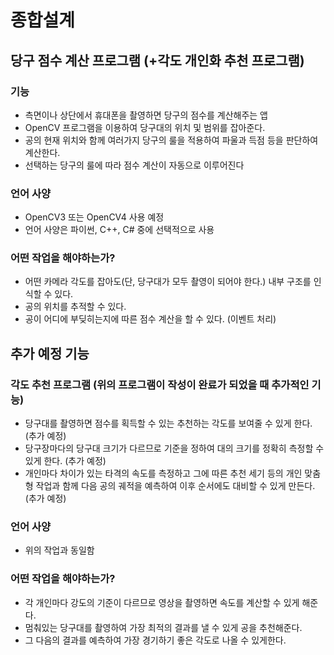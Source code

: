 # 종합설계

## 당구 점수 계산 프로그램 (+각도 개인화 추천 프로그램)
### 기능
* 측면이나 상단에서 휴대폰을 촬영하면 당구의 점수를 계산해주는 앱
* OpenCV 프로그램을 이용하여 당구대의 위치 및 범위를 잡아준다.
* 공의 현재 위치와 함께 여러가지 당구의 룰을 적용하여 파울과 득점 등을 판단하여 계산한다.
* 선택하는 당구의 룰에 따라 점수 계산이 자동으로 이루어진다

### 언어 사양
* OpenCV3 또는 OpenCV4 사용 예정
* 언어 사양은 파이썬, C++, C# 중에 선택적으로 사용

### 어떤 작업을 해야하는가?
* 어떤 카메라 각도를 잡아도(단, 당구대가 모두 촬영이 되어야 한다.) 내부 구조를 인식할 수 있다.
* 공의 위치를 추적할 수 있다.
* 공이 어디에 부딪히는지에 따른 점수 계산을 할 수 있다. (이벤트 처리)

## 추가 예정 기능

### 각도 추천 프로그램 (위의 프로그램이 작성이 완료가 되었을 때 추가적인 기능)

* 당구대를 촬영하면 점수를 획득할 수 있는 추천하는 각도를 보여줄 수 있게 한다. (추가 예정)
* 당구장마다의 당구대 크기가 다르므로 기준을 정하여 대의 크기를 정확히 측정할 수 있게 한다. (추가 예정)
* 개인마다 차이가 있는 타격의 속도를 측정하고 그에 따른 추천 세기 등의 개인 맞춤형 작업과 함께 다음 공의 궤적을 예측하여 이후 순서에도 대비할 수 있게 만든다. (추가 예정) 

### 언어 사양
* 위의 작업과 동일함

### 어떤 작업을 해야하는가?
* 각 개인마다 강도의 기준이 다르므로 영상을 촬영하면 속도를 계산할 수 있게 해준다.
* 멈춰있는 당구대를 촬영하여 가장 최적의 결과를 낼 수 있게 공을 추천해준다.
* 그 다음의 결과를 예측하여 가장 경기하기 좋은 각도로 나올 수 있게한다.